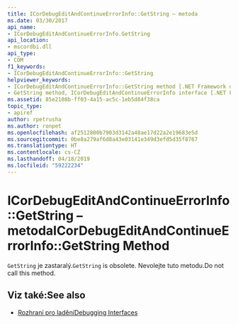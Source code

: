 ```yaml
---
title: ICorDebugEditAndContinueErrorInfo::GetString – metoda
ms.date: 03/30/2017
api_name:
- ICorDebugEditAndContinueErrorInfo.GetString
api_location:
- mscordbi.dll
api_type:
- COM
f1_keywords:
- ICorDebugEditAndContinueErrorInfo::GetString
helpviewer_keywords:
- ICorDebugEditAndContinueErrorInfo::GetString method [.NET Framework debugging]
- GetString method, ICorDebugEditAndContinueErrorInfo interface [.NET Framework debugging]
ms.assetid: 85e2108b-ff03-4a15-ac5c-1eb5d84f38ca
topic_type:
- apiref
author: rpetrusha
ms.author: ronpet
ms.openlocfilehash: af2512800b7903d3142a48ae17d22a2e19683e5d
ms.sourcegitcommit: 0be8a279af6d8a43e03141e349d3efd5d35f8767
ms.translationtype: HT
ms.contentlocale: cs-CZ
ms.lasthandoff: 04/18/2019
ms.locfileid: "59222234"
---
```

# <a name="icordebugeditandcontinueerrorinfogetstring-method"></a><span data-ttu-id="9fa4b-102">ICorDebugEditAndContinueErrorInfo::GetString – metoda</span><span class="sxs-lookup"><span data-stu-id="9fa4b-102">ICorDebugEditAndContinueErrorInfo::GetString Method</span></span>
<span data-ttu-id="9fa4b-103">`GetString` je zastaralý.</span><span class="sxs-lookup"><span data-stu-id="9fa4b-103">`GetString` is obsolete.</span></span> <span data-ttu-id="9fa4b-104">Nevolejte tuto metodu.</span><span class="sxs-lookup"><span data-stu-id="9fa4b-104">Do not call this method.</span></span>  
  
## <a name="see-also"></a><span data-ttu-id="9fa4b-105">Viz také:</span><span class="sxs-lookup"><span data-stu-id="9fa4b-105">See also</span></span>

- [<span data-ttu-id="9fa4b-106">Rozhraní pro ladění</span><span class="sxs-lookup"><span data-stu-id="9fa4b-106">Debugging Interfaces</span></span>](../../../../docs/framework/unmanaged-api/debugging/debugging-interfaces.md)
